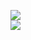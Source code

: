 [![](https://img.shields.io/badge/Made%20With-Github%20Spray-lightgrey.svg?style=for-the-badge&logo=github)](https://github.com/Annihil/github-spray#2540)  
[![](https://i.imgur.com/2DrTn0Z.gif)](https://github.com/Annihil/github-spray)